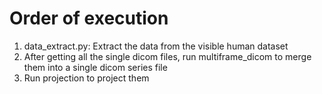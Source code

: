 # Order of execution

1. data_extract.py: Extract the data from the visible human dataset
2. After getting all the single dicom files, run multiframe_dicom to merge them into a single dicom series file
3. Run projection to project them